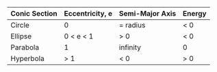 <!--table class="foo"-->

<div class="pull-left">

Conic Section | Eccentricity, e | Semi-Major Axis | Energy
------------- | --------------- | --------------- | ------
Circle        | 0               | = radius        | < 0
Ellipse       | 0 < e < 1       | > 0             | < 0
Parabola      | 1               | infinity        | 0
Hyperbola     | > 1             | < 0             | > 0

</div>